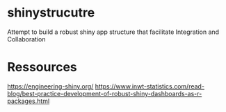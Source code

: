 # shinystrucutre
Attempt to build a robust shiny app structure that facilitate Integration and Collaboration

# Ressources
https://engineering-shiny.org/
https://www.inwt-statistics.com/read-blog/best-practice-development-of-robust-shiny-dashboards-as-r-packages.html
